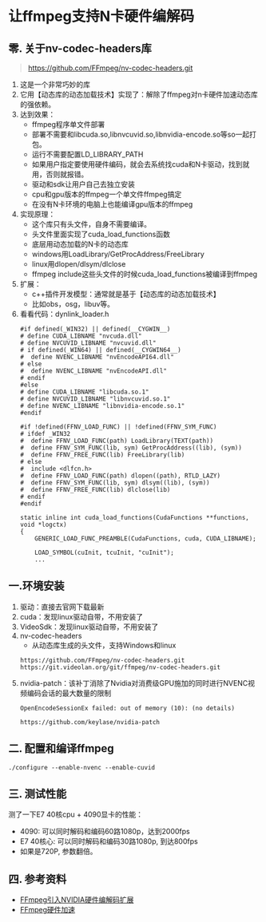 # 让ffmpeg支持N卡硬件编解码

## 零. 关于nv-codec-headers库
>https://github.com/FFmpeg/nv-codec-headers.git
1. 这是一个非常巧妙的库
2. 它用【动态库的动态加载技术】实现了：解除了ffmpeg对n卡硬件加速动态库的强依赖。
3. 达到效果：
   - ffmpeg程序单文件部署
   - 部署不需要和libcuda.so,libnvcuvid.so,libnvidia-encode.so等so一起打包。
   - 运行不需要配置LD_LIBRARY_PATH
   - 如果用户指定要使用硬件编码，就会去系统找cuda和N卡驱动，找到就用，否则就报错。
   - 驱动和sdk让用户自己去独立安装
   - cpu和gpu版本的ffmpeg一个单文件ffmpeg搞定
   - 在没有N卡环境的电脑上也能编译gpu版本的ffmpeg
4. 实现原理：
   - 这个库只有头文件，自身不需要编译。
   - 头文件里面实现了cuda_load_functions函数
   - 底层用动态加载的N卡的动态库
   - windows用LoadLibrary/GetProcAddress/FreeLibrary
   - linux用dlopen/dlsym/dlclose
   - ffmpeg include这些头文件的时候cuda_load_functions被编译到ffmpeg
5. 扩展：
   - c++插件开发模型：通常就是基于【动态库的动态加载技术】
   - 比如obs，osg，libuv等。
6. 看看代码：dynlink_loader.h
   ```
   #if defined(_WIN32) || defined(__CYGWIN__)
   # define CUDA_LIBNAME "nvcuda.dll"
   # define NVCUVID_LIBNAME "nvcuvid.dll"
   # if defined(_WIN64) || defined(__CYGWIN64__)
   #  define NVENC_LIBNAME "nvEncodeAPI64.dll"
   # else
   #  define NVENC_LIBNAME "nvEncodeAPI.dll"
   # endif
   #else
   # define CUDA_LIBNAME "libcuda.so.1"
   # define NVCUVID_LIBNAME "libnvcuvid.so.1"
   # define NVENC_LIBNAME "libnvidia-encode.so.1"
   #endif
   
   #if !defined(FFNV_LOAD_FUNC) || !defined(FFNV_SYM_FUNC)
   # ifdef _WIN32
   #  define FFNV_LOAD_FUNC(path) LoadLibrary(TEXT(path))
   #  define FFNV_SYM_FUNC(lib, sym) GetProcAddress((lib), (sym))
   #  define FFNV_FREE_FUNC(lib) FreeLibrary(lib)
   # else
   #  include <dlfcn.h>
   #  define FFNV_LOAD_FUNC(path) dlopen((path), RTLD_LAZY)
   #  define FFNV_SYM_FUNC(lib, sym) dlsym((lib), (sym))
   #  define FFNV_FREE_FUNC(lib) dlclose(lib)
   # endif
   #endif
   
   static inline int cuda_load_functions(CudaFunctions **functions, void *logctx)
   {
       GENERIC_LOAD_FUNC_PREAMBLE(CudaFunctions, cuda, CUDA_LIBNAME);
   
       LOAD_SYMBOL(cuInit, tcuInit, "cuInit");
       ...
   ```

## 一.环境安装
1. 驱动：直接去官网下载最新
2. cuda：发现linux驱动自带，不用安装了
3. VideoSdk：发现linux驱动自带，不用安装了
4. nv-codec-headers
   - 从动态库生成的头文件，支持Windows和linux
    ```
    https://github.com/FFmpeg/nv-codec-headers.git
    https://git.videolan.org/git/ffmpeg/nv-codec-headers.git
    ```
5. nvidia-patch：该补丁消除了Nvidia对消费级GPU施加的同时进行NVENC视频编码会话的最大数量的限制
   ```
   OpenEncodeSessionEx failed: out of memory (10): (no details)
   ```
   ```
   https://github.com/keylase/nvidia-patch
   ```
## 二. 配置和编译ffmpeg
   ```
   ./configure --enable-nvenc --enable-cuvid
   ```
## 三. 测试性能
测了一下E7 40核cpu + 4090显卡的性能：
   - 4090: 可以同时解码和编码60路1080p，达到2000fps
   - E7 40核心: 可以同时解码和编码30路1080p, 到达800fps
   - 如果是720P, 参数翻倍。
## 四. 参考资料
- [FFmpeg引入NVIDIA硬件编解码扩展](https://ffmpeg.xianwaizhiyin.net/compile-ffmpeg/nvidia.html)
- [FFmpeg硬件加速](https://www.xianwaizhiyin.net/?p=642)

